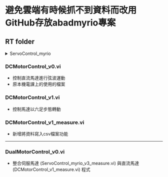 # 避免雲端有時候抓不到資料而改用GitHub存放abadmyrio專案
## RT folder
<details>
<summary> ServoControl_myrio </summary>

### ServoControl_myrio_v1.vi

> [!Note]
> 與stm32控制板通訊輸入輸出伺服馬達位置

### ServoControl_myrio_v2.vi
- 將一部分檔案包成subvi 
- 由於誤刪 Myrio2RSBL.vi 因此目前不可用
### ServoControl_myrio_v3.vi
- 將輸入輸出處理成角度
- 新增定角與弦波功能
### ServoControl_myrio_v3_measure.vi
- 新增將資料寫入csv檔案功能
### ServoControl_myrio_v3_FIFO.vi
- 上一份會導致MyRIO的RAM空間不夠導致程式中斷
- 因而使用FIFO資料結構以解決此問題

</details>

### DCMotorControl_v0.vi
- 控制直流馬達進行弦波運動
- 原本機電課上的使用的檔案
### DCMotorControl_v1.vi
- 控制馬達以六足步態轉動
### DCMotorControl_v1_measure.vi
- 新增將資料寫入csv檔案功能
---
### DualMotorControl_v0.vi
- 整合伺服馬達 (ServoControl_myrio_v3_measure.vi) 與直流馬達 (DCMotorControl_v1_measure.vi) 程式
